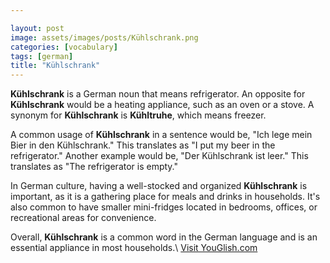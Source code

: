 ```yaml
---

layout: post
image: assets/images/posts/Kühlschrank.png
categories: [vocabulary]
tags: [german]
title: "Kühlschrank"
---
```


**Kühlschrank** is a German noun that means refrigerator. An opposite for **Kühlschrank** would be a heating appliance, such as an oven or a stove. A synonym for **Kühlschrank** is **Kühltruhe**, which means freezer.

A common usage of **Kühlschrank** in a sentence would be, "Ich lege mein Bier in den Kühlschrank." This translates as "I put my beer in the refrigerator." Another example would be, "Der Kühlschrank ist leer." This translates as "The refrigerator is empty."

In German culture, having a well-stocked and organized **Kühlschrank** is important, as it is a gathering place for meals and drinks in households. It's also common to have smaller mini-fridges located in bedrooms, offices, or recreational areas for convenience.

Overall, **Kühlschrank** is a common word in the German language and is an essential appliance in most households.\ <a id="yg-widget-0" class="youglish-widget" data-query="Kühlschrank" data-lang="german" data-components="8412" data-auto-start="0" data-bkg-color="theme_light" data-title="How%20to%20pronounce%20Kühlschrank%20in%20German"  rel="nofollow" href="https://youglish.com">Visit YouGlish.com</a><script async src="https://youglish.com/public/emb/widget.js" charset="utf-8"></script>